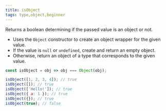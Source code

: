 ```yaml
---
title: isObject
tags: type,object,beginner
---
```


Returns a boolean determining if the passed value is an object or not.

- Uses the  `Object` constructor to create an object wrapper for the given value.
- If the value is `null` or `undefined`, create and return an empty object.
- Οtherwise, return an object of a type that corresponds to the given value.

```js
const isObject = obj => obj === Object(obj);
```

```js
isObject([1, 2, 3, 4]); // true
isObject([]); // true
isObject(['Hello!']); // true
isObject({ a: 1 }); // true
isObject({}); // true
isObject(true); // false
```
